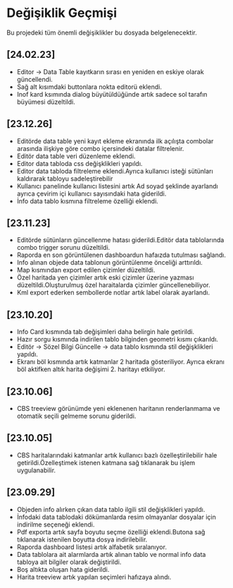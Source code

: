 # Değişiklik Geçmişi

Bu projedeki tüm önemli değişiklikler bu dosyada belgelenecektir.
## [24.02.23]
- Editor -> Data Table kayıtkarın sırası en yeniden en eskiye olarak güncellendi.
- Sağ alt kısımdaki buttonlara nokta editorü eklendi.
- Inof kard ksımında dialog büyütüldüğünde artık sadece sol tarafın büyümesi düzeltildi.
## [23.12.26]
- Editörde data table yeni kayıt ekleme ekranında ilk açılışta combolar arasında ilişkiye göre combo içersindeki datalar filtrelenir.
- Editör data table veri düzenleme eklendi.
- Editor data tabloda css değişklikleri yapıldı.
- Editor data tabloda filtreleme eklendi.Ayrıca kullanıcı isteği sütünları kaldırarak tabloyu sadeleştirebilir
- Kullanıcı panelinde kullanıcı listesini artık Ad soyad şeklinde ayarlandı ayrıca çevirim içi kullanıcı sayısındaki hata giderildi.
- İnfo data tablo kısmına filtreleme özelliği eklendi.

## [23.11.23]
- Editörde sütünların güncellenme hatası giderildi.Editör data tablolarında combo trigger sorunu düzeltildi.
- Raporda en son görüntülenen dashboardun hafaızda tutulması sağlandı.
- Info alınan objede data tablonun görüntülenme önceliği arttırıldı.
- Map kısmından export edilen çizimler düzeltildi.
- Özel haritada yen çizimler artık eski çizimler üzerine yazması düzeltildi.Oluşturulmuş özel haraitalarda çizimler güncellenebiliyor.
- Kml export ederken sembollerde notlar artık label olarak ayarlandı. 

## [23.10.20]
- Info Card kısmında tab değişimleri daha belirgin hale getirildi.
- Hazır sorgu kısmında indirilen tablo bilginden geometri kısmı çıkarıldı.
- Editör -> Sözel Bilgi Güncelle -> data tablo kısmında stil değişklikleri yapıldı.
- Ekranı böl kısmında artık katmanlar 2 haritada gösteriliyor. Ayrıca ekranı böl aktifken altık harita değişimi 2. haritayı etkiliyor. 

## [23.10.06]
- CBS treeview görünümde yeni eklenenen haritanın renderlanmama ve otomatik seçili gelmeme sorunu giderildi.

## [23.10.05]

- CBS haritalarındaki katmanlar artık kullanıcı bazlı özelleştirilebilir hale getirildi.Özelleştimek istenen katmana sağ tıklanarak bu işlem uygulanabilir.

## [23.09.29]

- Objeden info alırken çıkan data tablo ilgili stil değişklikleri yapıldı.
- İnfodaki data tablodaki dökümanlarda resim olmayanlar dosyalar için indirilme seçeneği eklendi.
- Pdf exporta artık sayfa boyutu seçme özelliği eklendi.Butona sağ tıklanarak istenilen boyutta dosya indirilebilir.
- Raporda dashboard listesi artık alfabetik sıralanıyor.
- Data tablolara ait alarmlarda artık alınan tablo ve normal info data tabloya ait bilgiler olarak değiştirildi.
- Boş altıkta oluşan hata giderildi.
- Harita treeview artık yapılan seçimleri hafızaya alındı.
